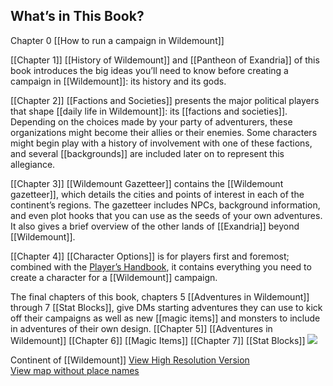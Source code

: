 ## What’s in This Book?
Chapter 0 [[How to run a campaign in Wildemount]]

[[Chapter 1]] [[History of Wildemount]] and [[Pantheon of Exandria]] of this book introduces the big ideas you’ll need to know before creating a campaign in [[Wildemount]]: its history and its gods.

[[Chapter 2]] [[Factions and Societies]] presents the major political players that shape [[daily life in Wildemount]]: its [[factions and societies]]. Depending on the choices made by your party of adventurers, these organizations might become their allies or their enemies. Some characters might begin play with a history of involvement with one of these factions, and several [[backgrounds]] are included later on to represent this allegiance.

[[Chapter 3]] [[Wildemount Gazetteer]] contains the [[Wildemount gazetteer]], which details the cities and points of interest in each of the continent’s regions. The gazetteer includes NPCs, background information, and even plot hooks that you can use as the seeds of your own adventures. It also gives a brief overview of the other lands of [[Exandria]] beyond [[Wildemount]].

[[Chapter 4]] [[Character Options]] is for players first and foremost; combined with the [Player’s Handbook](https://www.dndbeyond.com/sources/phb "Player’s Handbook"), it contains everything you need to create a character for a [[Wildemount]] campaign.

The final chapters of this book, chapters 5 [[Adventures in Wildemount]] through 7 [[Stat Blocks]], give DMs starting adventures they can use to kick off their campaigns as well as new [[magic items]] and monsters to include in adventures of their own design.
[[Chapter 5]] [[Adventures in Wildemount]]
[[Chapter 6]] [[Magic Items]]
[[Chapter 7]] [[Stat Blocks]]
![](https://media.dndbeyond.com/compendium-images/egtw/yDOyqyOocErRgYJK/00-Poster-Map-850.png)

Continent of [[Wildemount]] [View High Resolution Version](https://media.dndbeyond.com/compendium-images/egtw/yDOyqyOocErRgYJK/00-Poster-Map-9000.jpg)  
[View map without place names](https://media.dndbeyond.com/compendium-images/egtw/yDOyqyOocErRgYJK/00-Poster-Map-9000-notext.jpg)
